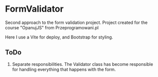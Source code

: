 # FormValidator

Second approach to the form validation project. Project created for the course "OpanujJS" from Przeprogramowani.pl

Here I use a Vite for deploy, and Bootstrap for styling.

## ToDo

1. Separate responsibilities. The Validator class has become responsible for handling everything that happens with the form.
